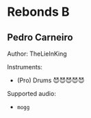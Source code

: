 # Rebonds B

## Pedro Carneiro

Author: TheLieInKing


Instruments:

  * (Pro) Drums 😈😈😈😈😈

Supported audio:

  * `mogg`

